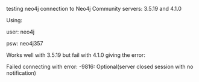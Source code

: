 
testing neo4j connection to Neo4j Community servers: 3.5.19 and 4.1.0

Using:

user: neo4j

psw: neo4j357


Works well with 3.5.19 but fail with 4.1.0 giving the error: 

Failed connecting with error: -9816: Optional(server closed session with no notification)
